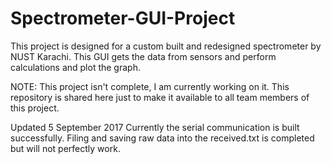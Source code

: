 # Spectrometer-GUI-Project
This project is designed for a custom built and redesigned spectrometer by NUST Karachi. This GUI gets the data from sensors and perform calculations and plot the graph.

NOTE: This project isn't complete, I am currently working on it. This repository is shared here just to make it available to all team members of this project.

Updated 5 September 2017
Currently the serial communication is built successfully. Filing and saving raw data into the received.txt is completed but will not perfectly work.

